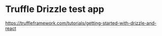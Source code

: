 # Truffle Drizzle test app

https://truffleframework.com/tutorials/getting-started-with-drizzle-and-react
